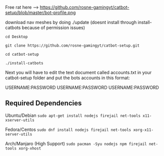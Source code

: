 Free rat here --> https://github.com/rosne-gamingyt/catbot-setup/blob/master/bot-profile.png

download nav meshes by doing ./update (doesnt install through install-catbots because of permission issues)

    cd Desktop
    
    git clone https://github.com/rosne-gamingyt/catbot-setup.git
    
    cd catbot-setup
    
    ./install-catbots
    
Next you will have to edit the text document called accounts.txt in your catbot-setup folder and put the bots accounts in this format:

USERNAME:PASSWORD
USERNAME:PASSWORD
USERNAME:PASSWORD

## Required Dependencies
Ubuntu/Debian
`sudo apt-get install nodejs firejail net-tools x11-xserver-utils`

Fedora/Centos
`sudo dnf install nodejs firejail net-tools xorg-x11-server-utils`

Arch/Manjaro (High Support)
`sudo pacman -Syu nodejs npm firejail net-tools xorg-xhost`
